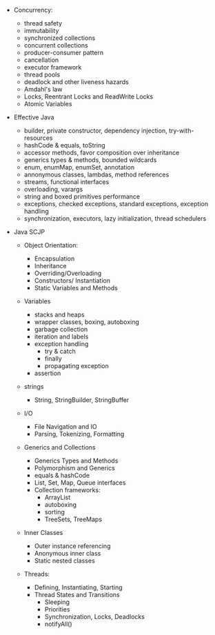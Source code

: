 - Concurrency:
  - thread safety
  - immutability
  - synchronized collections
  - concurrent collections
  - producer-consumer pattern
  - cancellation
  - executor framework
  - thread pools
  - deadlock and other liveness hazards
  - Amdahl's law
  - Locks, Reentrant Locks and ReadWrite Locks
  - Atomic Variables

- Effective Java
  - builder, private constructor, dependency injection, try-with-resources
  - hashCode & equals, toString
  - accessor methods, favor composition over inheritance
  - generics types & methods, bounded wildcards
  - enum, enumMap, enumSet, annotation
  - annonymous classes, lambdas, method references
  - streams, functional interfaces
  - overloading, varargs
  - string and boxed primitives performance
  - exceptions, checked exceptions, standard exceptions, exception handling
  - synchronization, executors, lazy initialization, thread schedulers

- Java SCJP
  - Object Orientation:
    - Encapsulation
    - Inheritance
    - Overriding/Overloading
    - Constructors/ Instantiation
    - Static Variables and Methods
  - Variables
    - stacks and heaps
    - wrapper classes, boxing, autoboxing
    - garbage collection
    - iteration and labels
    - exception handling
      - try & catch
      - finally
      - propagating exception
    - assertion
  
  - strings
    - String, StringBuilder, StringBuffer
  
  - I/O
    - File Navigation and IO
    - Parsing, Tokenizing, Formatting

  - Generics and Collections
    - Generics Types and Methods
    - Polymorphism and Generics
    - equals & hashCode
    - List, Set, Map, Queue interfaces
    - Collection frameworks:
      - ArrayList
      - autoboxing
      - sorting
      - TreeSets, TreeMaps
  
  - Inner Classes
    - Outer instance referencing
    - Anonymous inner class
    - Static nested classes

  - Threads:
    - Defining, Instantiating, Starting
    - Thread States and Transitions
      - Sleeping
      - Priorities
      - Synchronization, Locks, Deadlocks
      - notifyAll()


